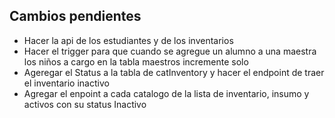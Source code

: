 ## Cambios pendientes

- Hacer la api de los estudiantes y de los inventarios
- Hacer el trigger para que cuando se agregue un alumno a una maestra los niños a cargo en la tabla maestros incremente solo
- Ageregar el Status a la tabla de catInventory y hacer el endpoint de traer el inventario inactivo
- Agregar el enpoint a cada catalogo de la lista de inventario, insumo y activos con su status Inactivo
